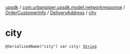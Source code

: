 [upsdk](../../../index.md) / [com.urbanpiper.upsdk.model.networkresponse](../../index.md) / [OrderCustomerInfo](../index.md) / [DeliveryAddress](index.md) / [city](./city.md)

# city

`@SerializedName("city") var city: `[`String`](https://kotlinlang.org/api/latest/jvm/stdlib/kotlin/-string/index.html)